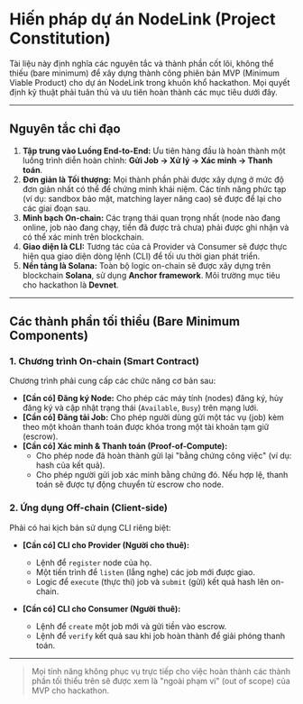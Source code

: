 # Hiến pháp dự án NodeLink (Project Constitution)

Tài liệu này định nghĩa các nguyên tắc và thành phần cốt lõi, không thể thiếu (bare minimum) để xây dựng thành công phiên bản MVP (Minimum Viable Product) cho dự án NodeLink trong khuôn khổ hackathon. Mọi quyết định kỹ thuật phải tuân thủ và ưu tiên hoàn thành các mục tiêu dưới đây.

---

## Nguyên tắc chỉ đạo

1.  **Tập trung vào Luồng End-to-End:** Ưu tiên hàng đầu là hoàn thành một luồng trình diễn hoàn chỉnh: **Gửi Job -> Xử lý -> Xác minh -> Thanh toán**.
2.  **Đơn giản là Tối thượng:** Mọi thành phần phải được xây dựng ở mức độ đơn giản nhất có thể để chứng minh khái niệm. Các tính năng phức tạp (ví dụ: sandbox bảo mật, matching layer nâng cao) sẽ được để lại cho các giai đoạn sau.
3.  **Minh bạch On-chain:** Các trạng thái quan trọng nhất (node nào đang online, job nào đang chạy, tiền đã được trả chưa) phải được ghi nhận và có thể xác minh trên blockchain.
4.  **Giao diện là CLI:** Tương tác của cả Provider và Consumer sẽ được thực hiện qua giao diện dòng lệnh (CLI) để tối ưu thời gian phát triển.
5.  **Nền tảng là Solana:** Toàn bộ logic on-chain sẽ được xây dựng trên blockchain **Solana**, sử dụng **Anchor framework**. Môi trường mục tiêu cho hackathon là **Devnet**.

---

## Các thành phần tối thiểu (Bare Minimum Components)

### 1. Chương trình On-chain (Smart Contract)

Chương trình phải cung cấp các chức năng cơ bản sau:

-   **[Cần có] Đăng ký Node:** Cho phép các máy tính (nodes) đăng ký, hủy đăng ký và cập nhật trạng thái (`Available`, `Busy`) trên mạng lưới.
-   **[Cần có] Đăng tải Job:** Cho phép người dùng gửi một tác vụ (job) kèm theo một khoản thanh toán được khóa trong một tài khoản tạm giữ (escrow).
-   **[Cần có] Xác minh & Thanh toán (Proof-of-Compute):**
    -   Cho phép node đã hoàn thành gửi lại "bằng chứng công việc" (ví dụ: hash của kết quả).
    -   Cho phép người gửi job xác minh bằng chứng đó. Nếu hợp lệ, thanh toán sẽ được tự động chuyển từ escrow cho node.

### 2. Ứng dụng Off-chain (Client-side)

Phải có hai kịch bản sử dụng CLI riêng biệt:

-   **[Cần có] CLI cho Provider (Người cho thuê):**
    -   Lệnh để `register` node của họ.
    -   Một tiến trình để `listen` (lắng nghe) các job mới được giao.
    -   Logic để `execute` (thực thi) job và `submit` (gửi) kết quả hash lên on-chain.

-   **[Cần có] CLI cho Consumer (Người thuê):**
    -   Lệnh để `create` một job mới và gửi tiền vào escrow.
    -   Lệnh để `verify` kết quả sau khi job hoàn thành để giải phóng thanh toán.

---

> Mọi tính năng không phục vụ trực tiếp cho việc hoàn thành các thành phần tối thiểu trên sẽ được xem là "ngoài phạm vi" (out of scope) của MVP cho hackathon.
